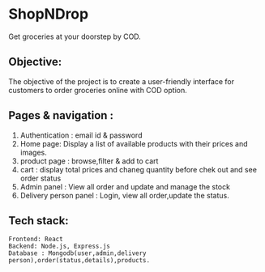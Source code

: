 # ShopNDrop
 Get groceries at your doorstep by COD.
## Objective:
The objective of the project is to create a user-friendly interface for customers to order groceries online with COD option.
## Pages & navigation :
1. Authentication : email id & password
1. Home page: Display a list of available products with their prices and images.
1. product page : browse,filter & add to cart
1. cart : display total prices and chaneg quantity before chek out and see order status 
1. Admin panel : View all order and update and manage the stock
1. Delivery person panel : Login, view all order,update the status.
## Tech stack:
    Frontend: React
    Backend: Node.js, Express.js
    Database : Mongodb(user,admin,delivery person),order(status,details),products.
